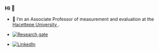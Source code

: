 ### Hi 👋
- 🔭 I’m  an Associate Professor of measurement and evaluation at the <a href="https://avesis.hacettepe.edu.tr/katalay"> 
Hacettepe University </a>.


- [![Research gate](https://img.shields.io/badge/-Research%20Gate-green.svg?style=flat-square&logo=researchgate&logoColor=white&colorB=616161&labelColor=00BFA5)]([https://www.researchgate.net/profile/Okan-Bulut-2](https://www.researchgate.net/profile/Kubra-Atalay-Kabasakal))


- [![LinkedIn](https://img.shields.io/badge/LinkedIn-0077B5?style=for-the-badge&logo=linkedin&logoColor=white)]([https://www.linkedin.com/in/drokanbulut]([https://www.linkedin.com/in/k%C3%BCbra-atalay-kabasakal-218a7131/)](https://www.linkedin.com/in/k%C3%BCbra-atalay-kabasakal-218a7131/))


<!--
**atalay-k/atalay-k** is a ✨ _special_ ✨ repository because its `README.md` (this file) appears on your GitHub profile.

Here are some ideas to get you started:


